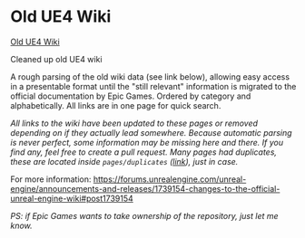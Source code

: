 # Old UE4 Wiki

[Old UE4 Wiki](http://nerivec.github.io/old-ue4-wiki)

Cleaned up old UE4 wiki

A rough parsing of the old wiki data (see link below), allowing easy access in a presentable format until the "still relevant" information is migrated to the official documentation by Epic Games.
Ordered by category and alphabetically.
All links are in one page for quick search.

_All links to the wiki have been updated to these pages or removed depending on if they actually lead somewhere. Because automatic parsing is never perfect, some information may be missing here and there. If you find any, feel free to create a pull request._
_Many pages had duplicates, these are located inside `pages/duplicates` ([link](https://github.com/Nerivec/old-ue4-wiki/tree/master/pages/duplicates)), just in case._

For more information:
https://forums.unrealengine.com/unreal-engine/announcements-and-releases/1739154-changes-to-the-official-unreal-engine-wiki#post1739154


_PS: if Epic Games wants to take ownership of the repository, just let me know._
